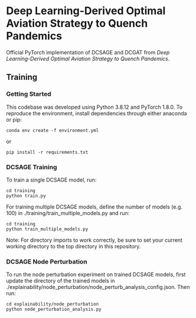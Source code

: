 # Deep Learning-Derived Optimal Aviation Strategy to Quench Pandemics
Official PyTorch implementation of DCSAGE and DCGAT from *Deep Learning-Derived Optimal Aviation Strategy to Quench Pandemics*.

<!-- Insert Link in brackets here, e.g.: [blogpost] [arXiv] [Yannic Kilcher's video] -->

<!-- Insert figure link -->

## Training
### Getting Started
This codebase was developed using Python 3.8.12 and PyTorch 1.8.0. To reproduce the environment, install dependencies through either anaconda or pip:

```
conda env create -f environment.yml
```

or

```
pip install -r requirements.txt
```


### DCSAGE Training
To train a single DCSAGE model, run:

```
cd training
python train.py
```

For training multiple DCSAGE models, define the number of models (e.g. 100) in ./training/train_multiple_models.py and run:

```
cd training
python train_multiple_models.py
```

Note: For directory imports to work correctly, be sure to set your current 
working directory to the top directory in this repository.


### DCSAGE Node Perturbation
To run the node perturbation experiment on trained DCSAGE models, first update the directory of the trained models in ./explainability/node_perturbation/node_perturb_analysis_config.json. Then run:

```
cd explainability/node_perturbation
python node_perturbation_analysis.py
```


